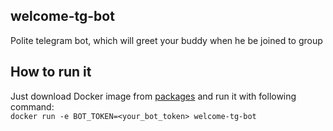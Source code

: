 ## welcome-tg-bot
Polite telegram bot, which will greet your buddy when he be joined to group

## How to run it
Just download Docker image from [packages](https://github.com/mkfl3x/welcome-tg-bot/pkgs/container/welcome-tg-bot) and run it with following command:  
`docker run -e BOT_TOKEN=<your_bot_token> welcome-tg-bot`
